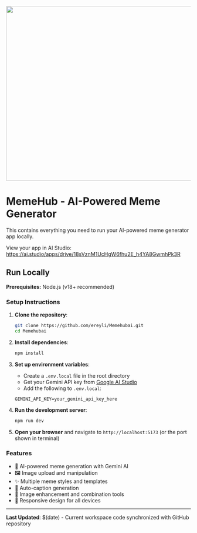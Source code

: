 <div align="center">
<img width="1200" height="475" alt="GHBanner" src="https://github.com/user-attachments/assets/0aa67016-6eaf-458a-adb2-6e31a0763ed6" />
</div>

# MemeHub - AI-Powered Meme Generator

This contains everything you need to run your AI-powered meme generator app locally.

View your app in AI Studio: https://ai.studio/apps/drive/18sVznM1UcHgW6fhu2E_h4YA8GwmhPk3R

## Run Locally

**Prerequisites:** Node.js (v18+ recommended)

### Setup Instructions

1. **Clone the repository**:
   ```bash
   git clone https://github.com/ereyli/Memehubai.git
   cd Memehubai
   ```

2. **Install dependencies**:
   ```bash
   npm install
   ```

3. **Set up environment variables**:
   - Create a `.env.local` file in the root directory
   - Get your Gemini API key from [Google AI Studio](https://aistudio.google.com/app/apikey)
   - Add the following to `.env.local`:
   ```
   GEMINI_API_KEY=your_gemini_api_key_here
   ```

4. **Run the development server**:
   ```bash
   npm run dev
   ```

5. **Open your browser** and navigate to `http://localhost:5173` (or the port shown in terminal)

### Features

- 🎨 AI-powered meme generation with Gemini AI
- 🖼️ Image upload and manipulation
- ✨ Multiple meme styles and templates
- 🎯 Auto-caption generation
- 🔄 Image enhancement and combination tools
- 📱 Responsive design for all devices

---

**Last Updated**: $(date) - Current workspace code synchronized with GitHub repository

